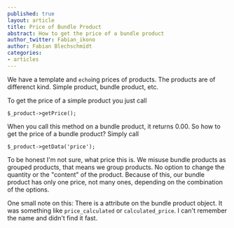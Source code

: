 ```yaml
---
published: true
layout: article
title: Price of Bundle Product
abstract: How to get the price of a bundle product
author_twitter: Fabian_ikono
author: Fabian Blechschmidt
categories:
- articles
---
```


We have a template and `echo`ing prices of products. The products are of differenct kind. Simple product, bundle product, etc.

To get the price of a simple product you just call

	$_product->getPrice();
    
When you call this method on a bundle product, it returns 0.00. So how to get the price of a bundle product? Simply call

	$_product->getData('price');

To be honest I'm not sure, what price this is. We misuse bundle products as grouped products, that means we group products. No option to change the quantity or the "content" of the product. Because of this, our bundle product has only one price, not many ones, depending on the combination of the options.

One small note on this: There is a attribute on the bundle product object. It was something like `price_calculated` or `calculated_price`. I can't remember the name and didn't find it fast.